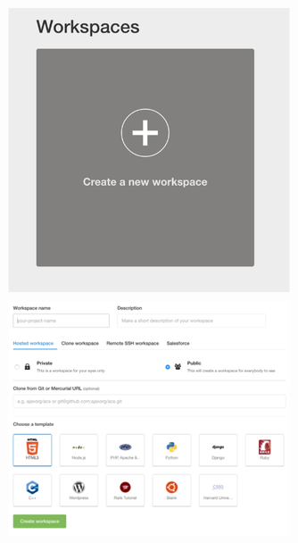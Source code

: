 ![Click this!](docs/images/create_new_workspace.png)

![Fill this out!](docs/images/workspace_creation.png)
